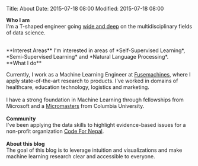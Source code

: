 Title: About
Date: 2015-07-18 08:00
Modified: 2015-07-18 08:00

**Who I am**  
I'm a T-shaped engineer going [wide and deep](https://github.com/amitness/learning) on the multidisciplinary fields of data science.

<br>
**Interest Areas**  
I'm interested in areas of *Self-Supervised Learning*, *Semi-Supervised Learning* and *Natural Language Processing*.
<br>  
**What I do**  

Currently, I work as a Machine Learning Engineer at [Fusemachines](https://fusemachines.com), where I apply state-of-the-art research to products. I've worked in domains of healthcare, education technology, logistics and marketing.
<br>  
I have a strong foundation in Machine Learning through fellowships from Microsoft and a [Micromasters](https://www.edx.org/micromasters/columbiax-artificial-intelligence) from Columbia University.
<br>  
**Community**  
I've been applying the data skills to highlight evidence-based issues for a non-profit organization [Code For Nepal](https://codefornepal.org/).  
<br>
**About this blog**  
The goal of this blog is to leverage intuition and visualizations and make machine learning research clear and accessible to everyone.
